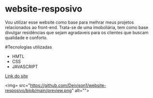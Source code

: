 # website-resposivo
Vou utilizar esse website como base para melhrar meus projetos relacionados ao front-end.
Trata-se de uma imoboliária, tem como base divulgar residências que sejam agradaveis para os clientes que buscam qualidade e conforto.

#Tecnologias utilizadas

<div>
  <ul>
    <li>HMTL</li>
    <li>CSS</li>
    <li>JAVASCRIPT</li>
  </ul>
  <a href="https://deivison1.github.io/website-resposivo/">Link do site</a>
  
  <img= src="https://github.com/Deivison1/website-resposivo/blob/main/preview.png" alt="">
</div>
